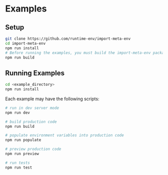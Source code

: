 # Examples

## Setup

```bash
git clone https://github.com/runtime-env/import-meta-env
cd import-meta-env
npm run install
# Before running the examples, you must build the import-meta-env package:
npm run build
```

## Running Examples

```bash
cd <example_directory>
npm run install
```

Each example may have the following scripts:

```bash
# run in dev server mode
npm run dev

# build production code
npm run build

# populate environment variables into production code
npm run populate

# preview production code
npm run preview

# run tests
npm run test
```
